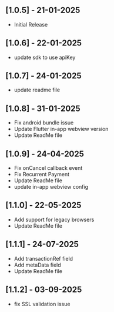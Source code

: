 ## [1.0.5] - 21-01-2025
* Initial Release

## [1.0.6] - 22-01-2025
* update sdk to use apiKey

## [1.0.7] - 24-01-2025
* update readme file

## [1.0.8] - 31-01-2025
* Fix android bundle issue
* Update Flutter in-app webview version
* Update ReadMe file

## [1.0.9] - 24-04-2025
* Fix onCancel callback event
* Fix Recurrent Payment
* Update ReadMe file
* update in-app webview config

## [1.1.0] - 22-05-2025
* Add support for legacy browsers
* Update ReadMe file

## [1.1.1] - 24-07-2025
* Add transactionRef field
* Add metaData field
* Update ReadMe file

## [1.1.2] - 03-09-2025
* fix SSL validation issue
